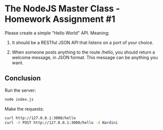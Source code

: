# The NodeJS Master Class - Homework Assignment #1

Please create a simple "Hello World" API. Meaning:

1. It should be a RESTful JSON API that listens on a port of your choice.

2. When someone posts anything to the route /hello, you should return a welcome message, in JSON format. This message can be anything you want.

## Conclusion

Run the server:

```bash
node index.js
```

Make the requests:

```bash
curl http://127.0.0.1:3000/hello
curl -X POST http://127.0.0.1:3000/hello -d Nardini
```
